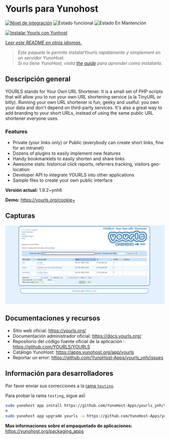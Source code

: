 <!--
Este archivo README esta generado automaticamente<https://github.com/YunoHost/apps/tree/master/tools/readme_generator>
No se debe editar a mano.
-->

# Yourls para Yunohost

[![Nivel de integración](https://apps.yunohost.org/badge/integration/yourls)](https://ci-apps.yunohost.org/ci/apps/yourls/)
![Estado funcional](https://apps.yunohost.org/badge/state/yourls)
![Estado En Mantención](https://apps.yunohost.org/badge/maintained/yourls)

[![Instalar Yourls con Yunhost](https://install-app.yunohost.org/install-with-yunohost.svg)](https://install-app.yunohost.org/?app=yourls)

*[Leer este README en otros idiomas.](./ALL_README.md)*

> *Este paquete le permite instalarYourls rapidamente y simplement en un servidor YunoHost.*  
> *Si no tiene YunoHost, visita [the guide](https://yunohost.org/install) para aprender como instalarla.*

## Descripción general

YOURLS stands for Your Own URL Shortener. It is a small set of PHP scripts that will allow you to run your own URL shortening service (a la TinyURL or bitly).
Running your own URL shortener is fun, geeky and useful: you own your data and don't depend on third-party services. It's also a great way to add branding to your short URLs, instead of using the same public URL shortener everyone uses.

### Features

- Private (your links only) or Public (everybody can create short links, fine for an intranet)
- Dozens of plugins to easily implement new features
- Handy bookmarklets to easily shorten and share links
- Awesome stats: historical click reports, referrers tracking, visitors geo-location
- Developer API to integrate YOURLS into other applications
- Sample files to create your own public interface


**Versión actual:** 1.9.2~ynh6

**Demo:** <https://yourls.org/cookie+>

## Capturas

![Captura de Yourls](./doc/screenshots/p4.png)

## Documentaciones y recursos

- Sitio web oficial: <https://yourls.org/>
- Documentación administrador oficial: <https://docs.yourls.org/>
- Repositorio del código fuente oficial de la aplicación : <https://github.com/YOURLS/YOURLS>
- Catálogo YunoHost: <https://apps.yunohost.org/app/yourls>
- Reportar un error: <https://github.com/YunoHost-Apps/yourls_ynh/issues>

## Información para desarrolladores

Por favor enviar sus correcciones a la [rama `testing`](https://github.com/YunoHost-Apps/yourls_ynh/tree/testing).

Para probar la rama `testing`, sigue asÍ:

```bash
sudo yunohost app install https://github.com/YunoHost-Apps/yourls_ynh/tree/testing --debug
o
sudo yunohost app upgrade yourls -u https://github.com/YunoHost-Apps/yourls_ynh/tree/testing --debug
```

**Mas informaciones sobre el empaquetado de aplicaciones:** <https://yunohost.org/packaging_apps>
